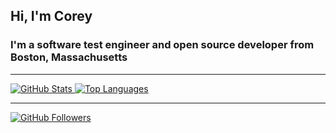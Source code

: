 ## Hi, I'm Corey

### I'm a software test engineer and open source developer from Boston, Massachusetts

----

<div align="left" style="vertical-align:top;">
  <a href="https://github.com/cgoldberg">
    <img src="https://github-readme-stats.vercel.app/api?username=cgoldberg&show_icons=true&include_all_commits=true&hide_rank=true&show=reviews&hide=contribs" alt="GitHub Stats" />
    <img src="https://github-readme-stats.vercel.app/api/top-langs?username=cgoldberg&layout=compact" alt="Top Languages" />
  </a>
</div>

----

[![GitHub Followers](https://img.shields.io/github/followers/cgoldberg?label=Follow&style=social)](https://github.com/cgoldberg)
